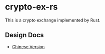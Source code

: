 # crypto-ex-rs

This is a crypto exchange implemented by Rust.

## Design Docs

- [Chinese Version](docs/Design_zh.md)
